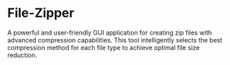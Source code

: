 # File-Zipper
A powerful and user-friendly GUI application for creating zip files with advanced compression capabilities. This tool intelligently selects the best compression method for each file type to achieve optimal file size reduction.
